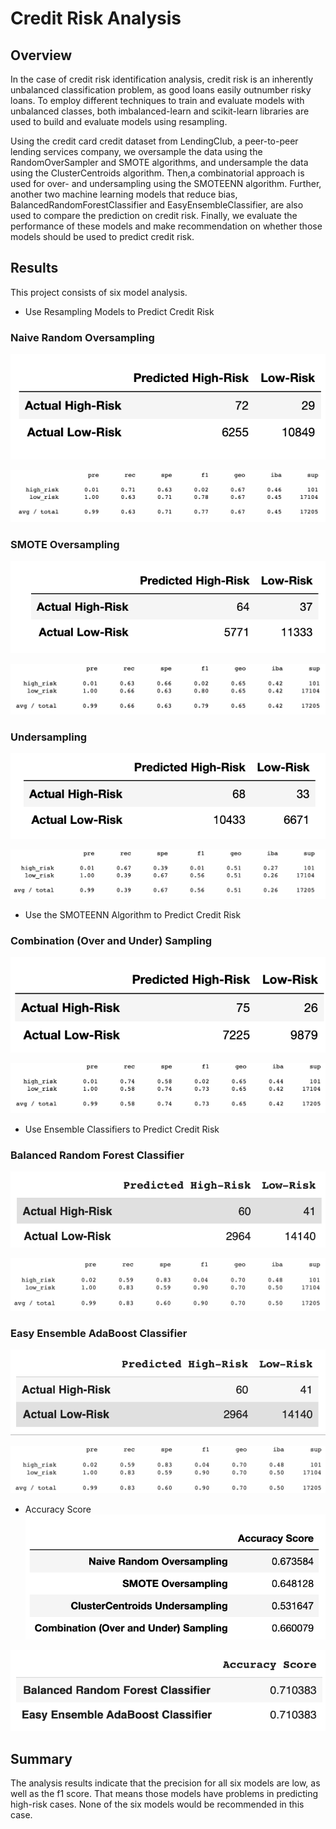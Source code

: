 # Credit Risk Analysis

## Overview
In the case of credit risk identification analysis, credit risk is an inherently unbalanced classification problem, as good loans easily outnumber risky loans. To employ different techniques to train and evaluate models with unbalanced classes, both imbalanced-learn and scikit-learn libraries are used to build and evaluate models using resampling.

Using the credit card credit dataset from LendingClub, a peer-to-peer lending services company, we oversample the data using the RandomOverSampler and SMOTE algorithms, and undersample the data using the ClusterCentroids algorithm. Then,a combinatorial approach is used for over- and undersampling using the SMOTEENN algorithm. Further, another two machine learning models that reduce bias, BalancedRandomForestClassifier and EasyEnsembleClassifier, are also used to compare the prediction on credit risk. Finally, we evaluate the performance of these models and make recommendation on whether those models should be used to predict credit risk.


## Results
 This project consists of six model analysis.

 - Use Resampling Models to Predict Credit Risk
    
### Naive Random Oversampling
![nro_1](https://github.com/hankai26/Credit_Risk_Analysis/blob/main/Module-17-Challenge/image/nro_1.png)

![nro_2](https://github.com/hankai26/Credit_Risk_Analysis/blob/main/Module-17-Challenge/image/nro_2.png)

### SMOTE Oversampling
![smote_1](https://github.com/hankai26/Credit_Risk_Analysis/blob/main/Module-17-Challenge/image/smote_1.png)

![smote_2](https://github.com/hankai26/Credit_Risk_Analysis/blob/main/Module-17-Challenge/image/smote_2.png)

### Undersampling
![under_1](https://github.com/hankai26/Credit_Risk_Analysis/blob/main/Module-17-Challenge/image/under_1.png)

![under_2](https://github.com/hankai26/Credit_Risk_Analysis/blob/main/Module-17-Challenge/image/under_2.png)

 - Use the SMOTEENN Algorithm to Predict Credit Risk
### Combination (Over and Under) Sampling
![smoteenn_1](https://github.com/hankai26/Credit_Risk_Analysis/blob/main/Module-17-Challenge/image/smoteenn_1.png)

![smoteenn_2](https://github.com/hankai26/Credit_Risk_Analysis/blob/main/Module-17-Challenge/image/smoteenn_2.png)


 - Use Ensemble Classifiers to Predict Credit Risk
### Balanced Random Forest Classifier
![brfc_1](https://github.com/hankai26/Credit_Risk_Analysis/blob/main/Module-17-Challenge/image/brfc_1.png)

![brfc_2](https://github.com/hankai26/Credit_Risk_Analysis/blob/main/Module-17-Challenge/image/brfc_2.png)

### Easy Ensemble AdaBoost Classifier
![eec_1](https://github.com/hankai26/Credit_Risk_Analysis/blob/main/Module-17-Challenge/image/eec_1.png)

![eec_2](https://github.com/hankai26/Credit_Risk_Analysis/blob/main/Module-17-Challenge/image/eec_2.png)


- Accuracy Score
![score1](https://github.com/hankai26/Credit_Risk_Analysis/blob/main/Module-17-Challenge/image/score1.png)

![score2](https://github.com/hankai26/Credit_Risk_Analysis/blob/main/Module-17-Challenge/image/score2.png)


## Summary
The analysis results indicate that the precision for all six models are low, as well as the f1 score. That means those models have problems in predicting high-risk cases. None of the six models would be recommended in this case.